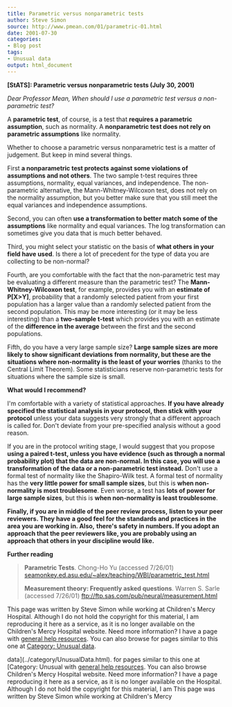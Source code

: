```yaml
---
title: Parametric versus nonparametric tests
author: Steve Simon
source: http://www.pmean.com/01/parametric-01.html
date: 2001-07-30
categories:
- Blog post
tags:
- Unusual data
output: html_document
---
```

****[StATS]:** Parametric versus nonparametric tests
(July 30, 2001)**

*Dear Professor Mean, When should I use a parametric test versus a
non-parametric test?*

A **parametric test**, of course, is a test that **requires a parametric
assumption**, such as normality. A **nonparametric test does not rely on
parametric assumptions** like normality.

Whether to choose a parametric versus nonparametric test is a matter of
judgement. But keep in mind several things.

First **a nonparametric test protects against some violations of
assumptions and not others**. The two sample t-test requires three
assumptions, normality, equal variances, and independence. The
non-parametric alternative, the Mann-Whitney-Wilcoxon test, does not
rely on the normality assumption, but you better make sure that you
still meet the equal variances and independence assumptions.

Second, you can often **use a transformation to better match some of the
assumptions** like normality and equal variances. The log transformation
can sometimes give you data that is much better behaved.

Third, you might select your statistic on the basis of **what others in
your field have used**. Is there a lot of precedent for the type of data
you are collecting to be non-normal?

Fourth, are you comfortable with the fact that the non-parametric test
may be evaluating a different measure than the parametric test? The
**Mann-Whitney-Wilcoxon test**, for example, provides you with an
**estimate of P[X>Y]**, probability that a randomly selected patient
from your first population has a larger value than a randomly selected
patient from the second population. This may be more interesting (or it
may be less interesting) than a **two-sample t-test** which provides you
with an estimate of the **difference in the average** between the first
and the second populations.

Fifth, do you have a very large sample size? **Large sample sizes are
more likely to show significant deviations from normality, but these are
the situations where non-normality is the least of your worries**
(thanks to the Central Limit Theorem). Some statisticians reserve
non-parametric tests for situations where the sample size is small.

**What would I recommend?**

I'm comfortable with a variety of statistical approaches. **If you have
already specified the statistical analysis in your protocol, then stick
with your protocol** unless your data suggests very strongly that a
different approach is called for. Don't deviate from your pre-specified
analysis without a good reason.

If you are in the protocol writing stage, I would suggest that you
propose **using a paired t-test, unless you have evidence (such as
through a normal probability plot) that the data are non-normal. In this
case, you will use a transformation of the data or a non-parametric test
instead.** Don't use a formal test of normality like the Shapiro-Wilk
test. A formal test of normality has the **very little power for small
sample sizes**, but this is **when non-normality is most troublesome**.
Even worse, a test has **lots of power for large sample sizes**, but
this is **when non-normality is least troublesome**.

**Finally, if you are in middle of the peer review process,** **listen
to your peer reviewers. They have a good feel for the standards and
practices in the area you are working in. Also,** **there's safety in
numbers. If you adopt an approach that the peer reviewers like, you are
probably using an approach that others in your discipline would like.**

****Further reading****

> **Parametric Tests**. Chong-Ho Yu (accessed 7/26/01)
> [seamonkey.ed.asu.edu/~alex/teaching/WBI/parametric_test.html](http://seamonkey.ed.asu.edu/~alex/teaching/WBI/parametric_test.html)
>
> **Measurement theory: Frequently asked questions**. Warren S. Sarle
> (accessed 7/26/01) <ftp://ftp.sas.com/pub/neural/measurement.html>

This page was written by Steve Simon while working at Children's Mercy
Hospital. Although I do not hold the copyright for this material, I am
reproducing it here as a service, as it is no longer available on the
Children's Mercy Hospital website. Need more information? I have a page
with [general help resources](../GeneralHelp.html). You can also browse
for pages similar to this one at [Category: Unusual
data](../category/UnusualData.html).
<!---More--->
data](../category/UnusualData.html).
for pages similar to this one at [Category: Unusual
with [general help resources](../GeneralHelp.html). You can also browse
Children's Mercy Hospital website. Need more information? I have a page
reproducing it here as a service, as it is no longer available on the
Hospital. Although I do not hold the copyright for this material, I am
This page was written by Steve Simon while working at Children's Mercy

<!---Do not use
****[StATS]:** Parametric versus nonparametric tests
This page was written by Steve Simon while working at Children's Mercy
Hospital. Although I do not hold the copyright for this material, I am
reproducing it here as a service, as it is no longer available on the
Children's Mercy Hospital website. Need more information? I have a page
with [general help resources](../GeneralHelp.html). You can also browse
for pages similar to this one at [Category: Unusual
data](../category/UnusualData.html).
--->

